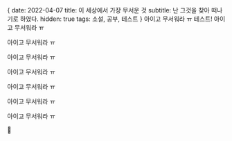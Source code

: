 {
date: 2022-04-07
title: 이 세상에서 가장 무서운 것
subtitle: 난 그것을 찾아 떠나기로 하였다.
hidden: true
tags: 소설, 공부, 테스트
}
아이고 무서워라 ㅠ
테스트!
아이고 무서워라 ㅠ

아이고 무서워라 ㅠ

아이고 무서워라 ㅠ

아이고 무서워라 ㅠ

아이고 무서워라 ㅠ

아이고 무서워라 ㅠ

아이고 무서워라 ㅠ


💎
